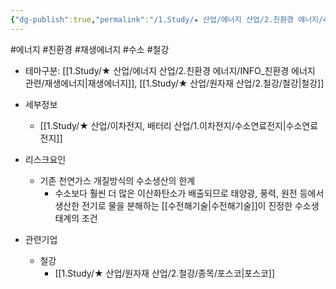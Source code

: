 ```yaml
---
{"dg-publish":true,"permalink":"/1.Study/★ 산업/에너지 산업/2.친환경 에너지/4.수소/수소/","created":"2023-06-08T11:59:12.233+09:00","updated":"2025-06-25T11:23:58.714+09:00"}
---
```


#에너지 #친환경 #재생에너지 #수소 #철강


- 테마구분: [[1.Study/★ 산업/에너지 산업/2.친환경 에너지/INFO_친환경 에너지 관련/재생에너지\|재생에너지]], [[1.Study/★ 산업/원자재 산업/2.철강/철강\|철강]]

- 세부정보
	- [[1.Study/★ 산업/이차전지, 배터리 산업/1.이차전지/수소연료전지\|수소연료전지]]


- 리스크요인
	- 기존 천연가스 개질방식의 수소생산의 한계
		- 수소보다 훨씬 더 많은 이산화탄소가 배출되므로 태양광, 풍력, 원전 등에서 생산한 전기로 물을 분해하는 [[수전해기술\|수전해기술]]이 진정한 수소생태계의 조건


- 관련기업
	- 철강
		- [[1.Study/★ 산업/원자재 산업/2.철강/종목/포스코\|포스코]]

